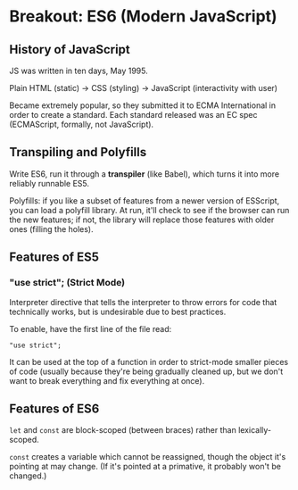 # Breakout: ES6 (Modern JavaScript)

## History of JavaScript
JS was written in ten days, May 1995.

Plain HTML (static) -> CSS (styling) -> JavaScript (interactivity with user)

Became extremely popular, so they submitted it to ECMA International in order to create a standard.  Each standard released was an EC spec (ECMAScript, formally, not JavaScript).

## Transpiling and Polyfills

Write ES6, run it through a **transpiler** (like Babel), which turns it into more reliably runnable ES5.

Polyfills: if you like a subset of features from a newer version of ESScript, you can load a polyfill library.  At run, it'll check to see if the browser can run the new features; if not, the library will replace those features with older ones (filling the holes).

## Features of ES5

### "use strict"; (Strict Mode)
Interpreter directive that tells the interpreter to throw errors for code that technically works, but is undesirable due to best practices.

To enable, have the first line of the file read:
```
"use strict";
```
It can be used at the top of a function in order to strict-mode smaller pieces of code (usually because they're being gradually cleaned up, but we don't want to break everything and fix everything at once).

## Features of ES6
`let` and `const` are block-scoped (between braces) rather than lexically-scoped.

`const` creates a variable which cannot be reassigned, though the object it's pointing at may change.  (If it's pointed at a primative, it probably won't be changed.)

